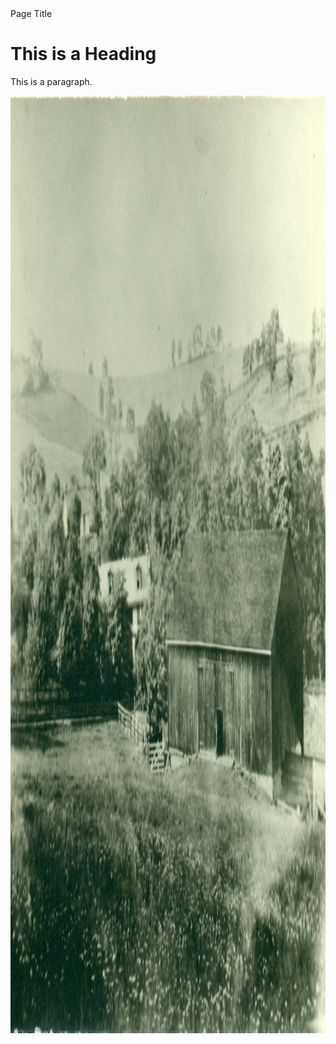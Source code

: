 <!DOCTYPE html>
<html>
<head>Page Title</head>
<body>
<div>
<h1>This is a Heading</h1>
<p>This is a paragraph.</p>
 
<img src="Images/Farm1.jpg" style="width:1500px;height:1500px;"> 
</div>
</body>
</html> 

